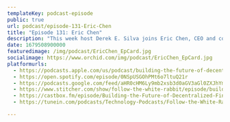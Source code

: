 ```yaml
---
templateKey: podcast-episode
public: true
url: podcast/episode-131-Eric-Chen
title: "Episode 131: Eric Chen"
description: "This week host Derek E. Silva joins Eric Chen, CEO and co-founder of Injective Labs. It is a research and development company that creates unmatched decentralized finance solutions. We will explore the world of decentralized finance and talk about how we can use applications to change how we think about finance and investment. With Eric Chen as our guide, we'll explore the possibilities of Web3, and take a closer look at what the future holds for the blockchain ecosystem."
date: 1679508900000
featuredimage: /img/podcast/EricChen_EpCard.jpg
socialimage: https://www.orchid.com/img/podcast/EricChen_EpCard.jpg
platformurls:
  - https://podcasts.apple.com/us/podcast/building-the-future-of-decentralized-finance-with/id1516705670?i=1000605405847
  - https://open.spotify.com/episode/0NSpUSGOhPMt6o7ltuQ21r
  - https://podcasts.google.com/feed/aHR0cHM6Ly9mb2xsb3d0aGV3aGl0ZXJhYmJpdC5saWJzeW4uY29tL3Jzcw/episode/MTJjM2FjNjMtOWNhMy00YTdkLTkzOWMtOWQ1YWZmZjVjYzM2?sa=X&ved=0CAUQkfYCahcKEwiwm6rpgeD9AhUAAAAAHQAAAAAQAQ
  - https://www.stitcher.com/show/follow-the-white-rabbit/episode/building-the-future-of-decentralized-finance-with-eric-chen-ceo-of-injective-labs-300945766
  - https://castbox.fm/episode/Building-the-Future-of-Decentralized-Finance-with-Eric-Chen%2C-CEO-of-Injective-Labs-id2954358-id581088479?country=us
  - https://tunein.com/podcasts/Technology-Podcasts/Follow-the-White-Rabbit-p1330281/?topicId=266988534

---
```

